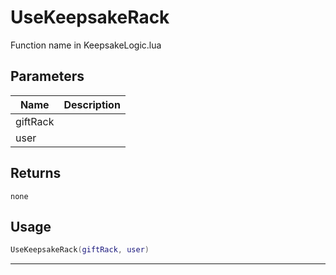 # UseKeepsakeRack

Function name in KeepsakeLogic.lua

## Parameters

| Name     | Description |
| -------- | ----------- |
| giftRack |             |
| user     |             |

## Returns

`none`

## Usage

```lua
UseKeepsakeRack(giftRack, user)
```

---
